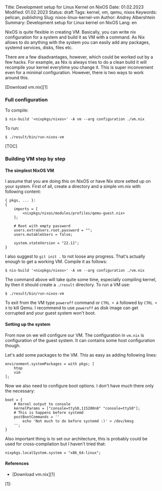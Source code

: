 Title: Development setup for Linux Kernel on NixOS
Date: 01.02.2023
Modified: 01.02.2023
Status: draft
Tags: kernel, vm, qemu, nixos
Keywords: pelican, publishing
Slug: nixos-linux-kernel-vm
Author: Andrey Albershtein
Summary: Development setup for Linux kernel on NixOS
Lang: en

NixOS is quite flexible in creating VM. Basically, you can write nix
configuration for a system and build it as VM with a command. As Nix allows to
do anything with the system you can easily add any packages, systemd services,
disks, files etc. 

There are a few disadvantages, however, which could be worked out by a few
hacks. For example, as Nix is always tries to do a clean build it will recompile
your kernel everytime you change it. This is super inconvenient even for a
minimal configuration. However, there is two ways to work around this.

[Download vm.nix][1]

### Full configuration


To compile:

	$ nix-build '<nixpkgs/nixos>' -A vm --arg configuration ./vm.nix

To run:

	$ ./result/bin/run-nixos-vm

[TOC]

### Building VM step by step

#### The simplest NixOS VM

I assume that you are doing this on NixOS or have Nix store setted up on your
system. First of all, create a directory and a simple vm.nix with following
content:

	{ pkgs, ... }:
	{
		imports = [ 
			<nixpkgs/nixos/modules/profiles/qemu-guest.nix>
		];

		# Root with empty password
		users.extraUsers.root.password = "";
		users.mutableUsers = false;

		system.stateVersion = "22.11";
	}

I also suggest to `git init .` to not loose any progress. That's actually enough
to get a working VM. Compile it as follows:

	$ nix-build '<nixpkgs/nixos>' -A vm --arg configuration ./vm.nix

The command above will take quite some time, especially compiling kernel, by
then it should create a `./result` directory. To run a VM use:

	$ ./result/bin/run-nixos-vm

To exit from the VM type `poweroff` command or `CTRL + A` followed by `CTRL + X`
to kill Qemu. I recommend to use `poweroff` as disk image can get corrupted and
your guest system won't boot.

#### Setting up the system

From now on we will configure our VM. The configuration in `vm.nix` is
configuration of the guest system. It can contains some host configuration
though.

Let's add some packages to the VM. This as easy as adding following lines:

	environment.systemPackages = with pkgs; [
		htop
		vim
	];

Now we also need to configure boot options. I don't have much there only the
necessary:

	boot = {
		# Kernel output to console
		kernelParams = ["console=ttyS0,115200n8" "console=ttyS0"];
		# This is happens before systemd
		postBootCommands = ''
			echo 'Not much to do before systemd :)' > /dev/kmsg
		'';
	}

Also important thing is to set our architecture, this is probably could be used
for cross-compilation but I haven't tried that:

	nixpkgs.localSystem.system = "x86_64-linux";

#### References
* [Download vm.nix][1]

[1]:
